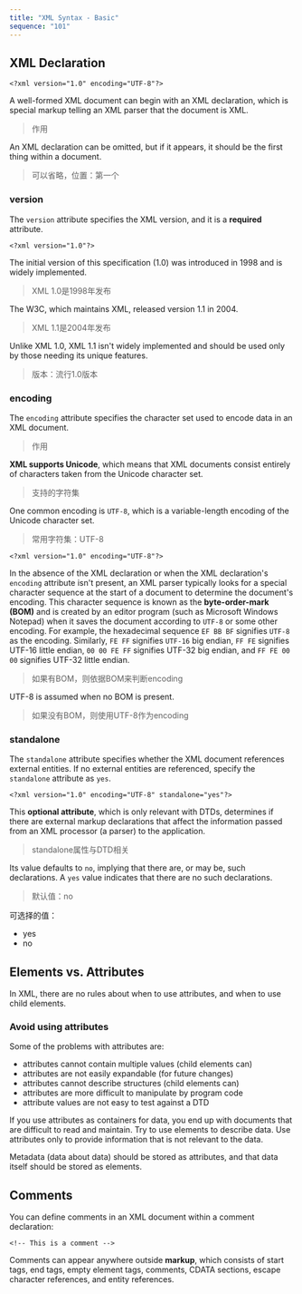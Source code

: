 ```yaml
---
title: "XML Syntax - Basic"
sequence: "101"
---
```


## XML Declaration

```text
<?xml version="1.0" encoding="UTF-8"?>
```

A well-formed XML document can begin with an XML declaration,
which is special markup telling an XML parser that the document is XML.

> 作用

An XML declaration can be omitted, but if it appears, it should be the first thing within a document.

> 可以省略，位置：第一个

### version

The `version` attribute specifies the XML version, and it is a **required** attribute.

```text
<?xml version="1.0"?>
```

The initial version of this specification (1.0) was introduced in 1998 and is widely implemented.

> XML 1.0是1998年发布

The W3C, which maintains XML, released version 1.1 in 2004.

> XML 1.1是2004年发布

Unlike XML 1.0, XML 1.1 isn't widely implemented and should be used only by those needing its unique features.

> 版本：流行1.0版本

### encoding

The `encoding` attribute specifies the character set used to encode data in an XML document.

> 作用

**XML supports Unicode**,
which means that XML documents consist entirely of characters taken from the Unicode character set.

> 支持的字符集

One common encoding is `UTF-8`, which is a variable-length encoding of the Unicode character set.

> 常用字符集：UTF-8

```text
<?xml version="1.0" encoding="UTF-8"?>
```

In the absence of the XML declaration or when the XML declaration's `encoding` attribute isn't present,
an XML parser typically looks for a special character sequence at the start of a document
to determine the document's encoding.
This character sequence is known as the **byte-order-mark (BOM)**
and is created by an editor program (such as Microsoft Windows Notepad)
when it saves the document according to `UTF-8` or some other encoding.
For example, the hexadecimal sequence `EF BB BF` signifies `UTF-8` as the encoding.
Similarly, `FE FF` signifies `UTF-16` big endian,
`FF FE` signifies UTF-16 little endian,
`00 00 FE FF` signifies UTF-32 big endian,
and `FF FE 00 00` signifies UTF-32 little endian.

> 如果有BOM，则依据BOM来判断encoding

UTF-8 is assumed when no BOM is present.

> 如果没有BOM，则使用UTF-8作为encoding

### standalone

The `standalone` attribute specifies whether the XML document references external entities.
If no external entities are referenced, specify the `standalone` attribute as `yes`.

```text
<?xml version="1.0" encoding="UTF-8" standalone="yes"?>
```

This **optional attribute**, which is only relevant with DTDs,
determines if there are external markup declarations
that affect the information passed from an XML processor (a parser) to the application.

> standalone属性与DTD相关

Its value defaults to `no`, implying that there are, or may be, such declarations.
A `yes` value indicates that there are no such declarations.

> 默认值：no

可选择的值：

- yes
- no


## Elements vs. Attributes

In XML, there are no rules about when to use attributes, and when to use child elements.

### Avoid using attributes

Some of the problems with attributes are:

- attributes cannot contain multiple values (child elements can)
- attributes are not easily expandable (for future changes)
- attributes cannot describe structures (child elements can)
- attributes are more difficult to manipulate by program code
- attribute values are not easy to test against a DTD

If you use attributes as containers for data, you end up with documents that are difficult to read and maintain.
Try to use elements to describe data.
Use attributes only to provide information that is not relevant to the data.

Metadata (data about data) should be stored as attributes, and that data itself should be stored as elements.

## Comments

You can define comments in an XML document within a comment declaration:

```text
<!-- This is a comment -->
```

Comments can appear anywhere outside **markup**,
which consists of start tags, end tags, empty element tags, comments, CDATA sections, escape character references, and entity references.

